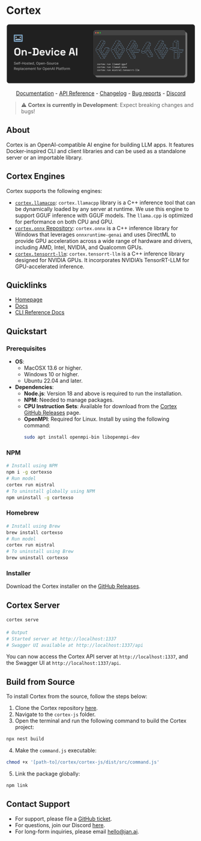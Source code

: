 # Cortex
<p align="center">
  <img alt="cortex-cpplogo" src="https://raw.githubusercontent.com/janhq/cortex/dev/assets/cortex-banner.png">
</p>

<p align="center">
  <a href="https://jan.ai/cortex">Documentation</a> - <a href="https://jan.ai/api-reference">API Reference</a> 
  - <a href="https://github.com/janhq/cortex/releases">Changelog</a> - <a href="https://github.com/janhq/cortex/issues">Bug reports</a> - <a href="https://discord.gg/AsJ8krTT3N">Discord</a>
</p>

> ⚠️ **Cortex is currently in Development**: Expect breaking changes and bugs!

## About
Cortex is an OpenAI-compatible AI engine for building LLM apps. It features Docker-inspired CLI and client libraries and can be used as a standalone server or an importable library.

## Cortex Engines
Cortex supports the following engines:
- [`cortex.llamacpp`](https://github.com/janhq/cortex.llamacpp): `cortex.llamacpp` library is a C++ inference tool that can be dynamically loaded by any server at runtime. We use this engine to support GGUF inference with GGUF models. The `llama.cpp` is optimized for performance on both CPU and GPU.
- [`cortex.onnx` Repository](https://github.com/janhq/cortex.onnx): `cortex.onnx` is a C++ inference library for Windows that leverages `onnxruntime-genai` and uses DirectML to provide GPU acceleration across a wide range of hardware and drivers, including AMD, Intel, NVIDIA, and Qualcomm GPUs.
- [`cortex.tensorrt-llm`](https://github.com/janhq/cortex.tensorrt-llm): `cortex.tensorrt-llm` is a C++ inference library designed for NVIDIA GPUs. It incorporates NVIDIA’s TensorRT-LLM for GPU-accelerated inference.

## Quicklinks

- [Homepage](https://cortex.so/)
- [Docs](https://cortex.so/docs/)
- [CLI Reference Docs](https://cortex.so/docs/cli)

## Quickstart
### Prerequisites
- **OS**:
  - MacOSX 13.6 or higher.
  - Windows 10 or higher.
  - Ubuntu 22.04 and later.
- **Dependencies**:
  - **Node.js**: Version 18 and above is required to run the installation.
  - **NPM**: Needed to manage packages.
  - **CPU Instruction Sets**: Available for download from the [Cortex GitHub Releases](https://github.com/janhq/cortex/releases) page.
  - **OpenMPI**: Required for Linux. Install by using the following command:
    ```bash
    sudo apt install openmpi-bin libopenmpi-dev
    ```

### NPM
``` bash
# Install using NPM
npm i -g cortexso
# Run model
cortex run mistral
# To uninstall globally using NPM
npm uninstall -g cortexso
```

### Homebrew
``` bash
# Install using Brew
brew install cortexso
# Run model
cortex run mistral
# To uninstall using Brew
brew uninstall cortexso
```
### Installer
Download the Cortex installer on the [GitHub Releases](https://github.com/janhq/cortex/releases).

## Cortex Server
```bash
cortex serve

# Output
# Started server at http://localhost:1337
# Swagger UI available at http://localhost:1337/api
```

You can now access the Cortex API server at `http://localhost:1337`,
and the Swagger UI at `http://localhost:1337/api`.

## Build from Source

To install Cortex from the source, follow the steps below:

1. Clone the Cortex repository [here](https://github.com/janhq/cortex/tree/dev).
2. Navigate to the `cortex-js` folder.
3. Open the terminal and run the following command to build the Cortex project:

```bash
npx nest build
```

4. Make the `command.js` executable:

```bash
chmod +x '[path-to]/cortex/cortex-js/dist/src/command.js'
```

5. Link the package globally:

```bash
npm link
```

## Contact Support
- For support, please file a [GitHub ticket](https://github.com/janhq/cortex/issues/new/choose).
- For questions, join our Discord [here](https://discord.gg/FTk2MvZwJH).
- For long-form inquiries, please email [hello@jan.ai](mailto:hello@jan.ai).

